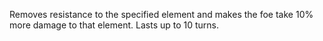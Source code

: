 Removes  resistance to the specified element and makes the foe take 10% more damage to that element. Lasts up to 10 turns.